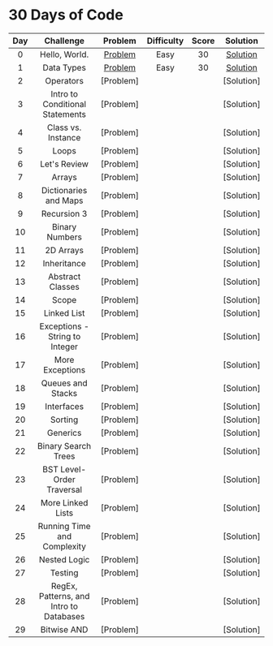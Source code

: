 # 30 Days of Code

|  Day  |         Challenge         |          Problem          |          Difficulty          |          Score          |          Solution          |
| :---: | :-----------------------: | :-----------------------: | :--------------------------: | :---------------------: | :------------------------: |
|   0   |  Hello, World.   | [Problem](https://www.hackerrank.com/challenges/30-hello-world/problem) | Easy | 30 | [Solution](https://github.com/Abdelrhman97/Hackerrank/blob/main/30%20Days%20of%20Code/01%20-%20Day%200%20-%20Hello%2C%20World.c) |
|   1  |  Data Types   | [Problem](https://www.hackerrank.com/challenges/30-data-types/problem) | Easy | 30 | [Solution](https://github.com/Abdelrhman97/Hackerrank/blob/main/30%20Days%20of%20Code/02%20-%20Day%201%20-%20Data%20Types.c) |
|   2  |  Operators   | [Problem] |  |  | [Solution] |
|   3  |   Intro to Conditional Statements  | [Problem] |  |  | [Solution] |
|   4  |   Class vs. Instance  | [Problem] |  |  | [Solution] |
|   5  |   Loops  | [Problem] |  |  | [Solution] |
|   6  |  Let's Review   | [Problem] |  |  | [Solution] |
|   7  |  Arrays   | [Problem] |  |  | [Solution] |
|   8  |    Dictionaries and Maps  | [Problem] |  |  | [Solution] |
|   9  |   Recursion 3  | [Problem] |  |  | [Solution] |
|   10  |   Binary Numbers  | [Problem] |  |  | [Solution] |
|   11  |  2D Arrays   | [Problem] |  |  | [Solution] |
|   12  |  Inheritance   | [Problem] |  |  | [Solution] |
|   13  |  Abstract Classes   | [Problem] |  |  | [Solution] |
|   14  |   Scope  | [Problem] |  |  | [Solution] |
|   15  |  Linked List   | [Problem] |  |  | [Solution] |
|   16  |   Exceptions - String to Integer  | [Problem] |  |  | [Solution] |
|   17  |   More Exceptions   | [Problem] |  |  | [Solution] |
|   18  |  Queues and Stacks   | [Problem] |  |  | [Solution] |
|   19  |  Interfaces   | [Problem] |  |  | [Solution] |
|   20  |   Sorting  | [Problem] |  |  | [Solution] |
|   21  |   Generics  | [Problem] |  |  | [Solution] |
|   22  |   Binary Search Trees   | [Problem] |  |  | [Solution] |
|   23  |  BST Level-Order Traversal   | [Problem] |  |  | [Solution] |
|   24  |  More Linked Lists   | [Problem] |  |  | [Solution] |
|   25  |  Running Time and Complexity   | [Problem] |  |  | [Solution] |
|   26  |   Nested Logic  | [Problem] |  |  | [Solution] |
|   27  |   Testing  | [Problem] |  |  | [Solution] |
|   28  |   RegEx, Patterns, and Intro to Databases  | [Problem] |  |  | [Solution] |
|   29  |  Bitwise AND   | [Problem] |  |  | [Solution] |


